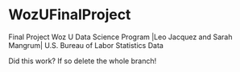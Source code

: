 # WozUFinalProject
Final Project Woz U Data Science Program
|Leo Jacquez and Sarah Mangrum|
U.S. Bureau of Labor Statistics Data

Did this work? If so delete the whole branch!
